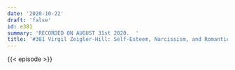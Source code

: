 ```yaml
---
date: '2020-10-22'
draft: 'false'
id: e381
summary: 'RECORDED ON AUGUST 31st 2020.  '
title: '#381 Virgil Zeigler-Hill: Self-Esteem, Narcissism, and Romantic Love Styles'
---
```

{{< episode >}}
